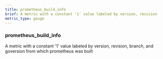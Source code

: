 ```yaml
---
title: prometheus_build_info
brief: A metric with a constant '1' value labeled by version, revision, branch, and goversion from which prometheus was built
metric_type: gauge
---
```

### prometheus_build_info

A metric with a constant '1' value labeled by version, revision, branch, and goversion from which prometheus was built